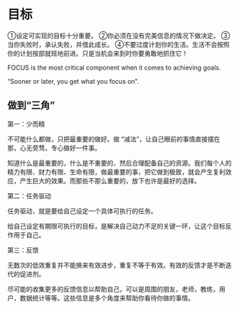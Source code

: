 # 目标

①设定可实现的目标十分重要。
②你必须在没有完美信息的情况下做决定。
③当你失败时，承认失败，并借此成长。
④不要过度计划你的生活。生活不会按照你的计划按部就班地前进。只是当机会来到时你要勇敢地抓住它！


FOCUS is the most critical component when it comes to achieving goals.

“Sooner or later, you get what you focus on”.

## 做到“三角”

第一：少而精

不可能什么都做，只把最重要的做好。做 “减法”，让自己眼前的事情直接摆在那，心无旁骛，专心做好一件事。

知道什么是最重要的，什么是不重要的，然后合理配备自己的资源。我们每个人的精力有限、财力有限、生命有限，做最重要的事，把它做到极致，就会产生复利效应，产生巨大的效果。而那些不那么重要的，放下也许是最好的选择。

第二：任务驱动

任务驱动，就是要给自己设定一个具体可执行的任务。

给自己设定有期限可执行的目标，是解决自己动力不足的关键一环，让这个目标反作用于自己。

第三：反馈

无数次的低效重复并不能换来有效进步，重复不等于有效。有效的反馈才是不断迭代的促进剂。

尽可能的收集更多的反馈信息以帮助自己，可以是周围的朋友，老师，教练，用户，数据统计等等。这些信息是多个角度来帮助你看待你做的事情。


